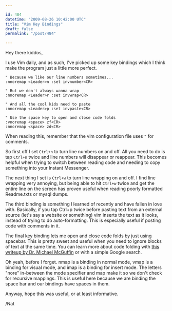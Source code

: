 ```yaml
---

id: 484
datetime: "2009-08-26 10:42:00 UTC"
title: "Vim Key Bindings"
draft: false
permalink: "/post/484"

---
```


Hey there kiddos,

I use Vim daily, and as such, I've picked up some key bindings which I think make the program just a little more perfect.

```vim
" Because we like our line numbers sometimes...
:nnoremap <Leader>n :set invnumber<CR>

" But we don't always wanna wrap
:nnoremap <Leader>r :set invwrap<CR>

" And all the cool kids need to paste
:nnoremap <Leader>p :set invpaste<CR>

" Use the space key to open and close code folds
:vnoremap <space> zf<CR>
:nnoremap <space> zd<CR>
```

When reading this, remember that the vim configuration file uses `"` for comments.

So first off I set `Ctrl+n` to turn line numbers on and off. All you need to do is tap `Ctrl+n` twice and line numbers will disappear or reappear. This becomes helpful when trying to switch between reading code and needing to copy something into your Instant Messenger.

The next thing I set is `Ctrl+w` to turn line wrapping on and off. I find line wrapping very annoying, but being able to hit `Ctrl+w` twice and get the entire line on the screen has proven useful when reading poorly formatted Readme.txts or mysql dumps.

The third binding is something I learned of recently and have fallen in love with. Basically, if you tap Ctrl\+p twice before pasting text from an external source \(let's say a website or something\) vim inserts the text as it looks, instead of trying to do auto-formatting. This is especially useful if posting code with comments in it.

The final key binding lets me open and close code folds by just using spacebar. This is pretty sweet and useful when you need to ignore blocks of text at the same time. You can learn more about code folding with [this writeup by Dr. Michael McGuffin](https://www.dgp.toronto.edu/~mjmcguff/learn/vim/folding.txt) or with a simple Google search.

Oh yeah, before I forget. nmap is a binding in normal mode, vmap is a binding for visual mode, and imap is a binding for insert mode. The letters "nore" in-between the mode specifier and map make it so we don't check for recursive mappings. This is useful here because we are binding the space bar and our bindings have spaces in them.

Anyway, hope this was useful, or at least informative.

/Nat

